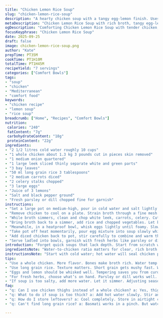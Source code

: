 ```yaml
---
title: "Chicken Lemon Rice Soup"
slug: "chicken-lemon-rice-soup"
description: "A hearty chicken soup with a tangy egg-lemon finish. Uses whole chicken pieces simmered slowly for a rich broth, long grain rice, carrot, celery, and leek. Eggs whisked with lemon juice tempered with hot broth to create a creamy, silky texture without dairy. Traditional avgolemono twist with approximately 30 minutes prep and just over an hour simmering. Adapted for texture, aroma, and ease in home kitchens. Gluten, dairy, nut free. Bright herbs finish."
metaDescription: "Chicken Lemon Rice Soup with rich broth, tangy egg-lemon finish. A comforting dish that is hearty and gluten-free. Perfect for family meals."
ogDescription: "Comforting Chicken Lemon Rice Soup with tender chicken, bright lemon flavor, and creamy texture. Perfect for warming up on a chilly day."
focusKeyphrase: "Chicken Lemon Rice Soup"
date: 2025-09-25
draft: false
image: chicken-lemon-rice-soup.png
author: "Kate"
prepTime: PT35M
cookTime: PT1H10M
totalTime: PT1H45M
recipeYield: "7 servings"
categories: ["Comfort Bowls"]
tags:
- "soup"
- "chicken"
- "Mediterranean"
- "comfort food"
keywords:
- "chicken recipe"
- "lemon soup"
- "rice soup"
breadcrumb: ["Home", "Recipes", "Comfort Bowls"]
nutrition: 
 calories: "240"
 fatContent: "7g"
 carbohydrateContent: "18g"
 proteinContent: "22g"
ingredients:
- "2 1/2 litres cold water roughly 10 cups"
- "1 whole chicken about 1.3 kg 3 pounds cut in pieces skin removed"
- "1 medium onion quartered"
- "1 large leek sliced thinly separate white and green parts"
- "3 bay leaves"
- "50 ml long grain rice 3 tablespoons"
- "2 medium carrots diced"
- "2 celery stalks chopped"
- "3 large eggs"
- "Juice of 3 lemons"
- "Salt and black pepper ground"
- "Fresh parsley or dill chopped fine for garnish"
instructions:
- "Set a large pot on medium-high, pour in cold water and salt lightly. Add chicken pieces, onion wedges, green leek parts and bay leaves. Heat to a steady boil. Skim foam carefully with a spoon to keep broth clear. Reduce to low heat, cover loosely. Simmer gently 65 minutes until chicken pulls away from bone with little resistance, skinless so broth stays clean."
- "Remove chicken to cool on a plate. Strain broth through a fine mesh sieve into another pot or bowl. Discard solids. Return broth to pot."
- "While broth simmers, clean and chop white leek, carrots, celery. Cut chicken meat off bones once cool enough. Dice into bite-size cubes. Set aside."
- "Bring broth back to a simmer, add rice and chopped vegetables. Let bubble gently, covered, stirring occasionally to avoid rice sticking. Do about 25 minutes, test rice tender but not mushy. Vegetables soft but not falling apart."
- "Meanwhile, in a heatproof bowl, whisk eggs lightly until foamy. Slowly add lemon juice while whisking continuously. Slowly incorporate about 200 ml hot broth to temper eggs and lemon mix, preventing curdling."
- "Take pot off heat momentarily, pour egg mixture into soup slowly while stirring constantly. Put pot back on very low heat. Stir gently, warm soup 1-2 minutes but don’t let it boil or eggs will scramble. Watch texture switch from thin to luscious, almost velvet-like."
- "Add diced chicken back to pot, stir carefully to combine and warm through, 3 more minutes off direct heat. Adjust salt and pepper to taste."
- "Serve ladled into bowls, garnish with fresh herbs like parsley or dill for brightness. No boil after eggs go in. Keep stirring or risk clumping."
introduction: "Forget quick soups that lack depth. Start from scratch with a whole chicken for flavor and body. Water cold to start pulls impurities as it slowly warms. Skimming foam? Mandatory. Keeps broth clear, no cloud. Removing skin cuts grease and sharp porky smells. Leeks split white and green keep the broth clean and veggies textured differently. Rice cooks in the broth, thickening naturally but still toothsome. Carrots and celery bring sweetness and freshness balance to lemon punch. Eggs and lemon whipped to airy smoothness, tempered with hot broth so no lumps, no curds. Temperature control key here. A simmer, never a boil once egg mix hits broth. Garnish fresh, always green herbs to lift the dish. Serving hot and gentle, comforting but with a brightness to avoid dull monotony."
ingredientsNote: "Water-to-chicken ratio matters for clear, rich broth. Larger pot prevents boiling over when simmering long. Whole chicken for bones and meat, skin off or broth gets cloudy. Onion and leek greens add aroma but discard to prevent bitterness. Long grain rice preferred for texture - short grain would turn mushy too fast. If no long grain, use basmati sparingly. Lemon juice amount adjusted for tartness balance, too much overwhelms. Three eggs give richness without heaviness. Fresh herbs interchangeable - dill, parsley, chives all good. Celery stalks add crunch and aroma; no celery? Try fennel bulb chopped similarly for a subtle anise note. For dairy substitute, this soup is naturally lactose free. Low sodium stock cubes can substitute part of the water but watch salt. Skinless chicken or remove excess fat as you go."
instructionsNote: "Start with cold water; hot water will seal chicken proteins causing cloudy broth. Skimming foam isn't decorative; it pulls out fat and impurities, making broth clearer and tastier. Straining removes solids so rice and veggies don’t get overwhelmed with too much debris. Separate leeks white and green so greens add aroma but never overpower with bitterness. Rice’s cooking time varies with quality, test often. Add diced chicken after rice vegetables have softened to avoid dryness. Whisking eggs and lemon ahead is basic but slow tempering with broth crucial to avoid scrambled bits. Pour egg mix into soup off heat or on very low to prevent coagulation; slow stirring helps proteins distribute without clumping. Don’t rush the final warming, patience gives a smooth texture. Garnish at end; heat kills herbs and dulls color and flavor. If soup is too thick, thin with hot water; too thin, simmer gently until slightly reduced. Always taste for seasoning at every stage."
tips:
- "Use a whole chicken. More flavor. Bones make broth rich. Water temp matters. Cold water helps pull impurities. Skimming? Mandatory. Remove foam for clarity."
- "Use long grain rice. Texture matters. Short grain gets mushy fast. Watch cooking time closely. Rice absorbs broth. If too thick, add hot water gradually."
- "Eggs and lemon should be whisked well. Tempering saves you from curdling. Gradually mix hot broth with egg. Do slow and steady. Control temperature."
- "For fresh herbs, choose what’s on hand. Parsley or dill works well. Avoid adding herbs too early. Heat will kill flavor and color. Garnish just before serving."
- "If soup is too salty, add more water. Let it simmer. Adjusting seasoning is key. Taste at different stages. Don't rush; flavor develops with time."
faq:
- "q: Can I use chicken thighs instead of a whole chicken? a: Yes, thighs are good. But bone-in makes richer broth. Remember to adjust cooking time."
- "q: What to do if soup is too thick? a: Add hot water slowly. Stir and check. Adjusting texture is easy. Don't let it boil after eggs added."
- "q: How do I store leftovers? a: Cool completely. Store in airtight containers. Lasts about 3 days in fridge. Freeze for longer storage; just reheat gently."
- "q: Can't find long grain rice? a: Basmati works in a pinch. But watch cooking time. Different rice types absorb liquid differently. Adjust according."

---
```

